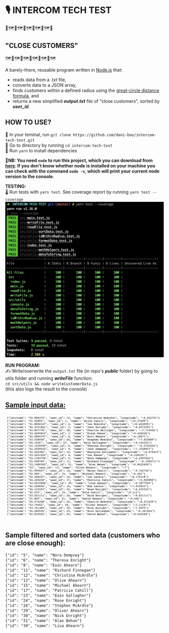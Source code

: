 <!--- to preview in VSCode, use ⇧⌘V (shift + command + V) --->

# 🎙️ INTERCOM TECH TEST
📍🗺️📍🗺️📍🗺️📍🗺️📍🗺️📍
## "CLOSE CUSTOMERS"
🗺️📍🗺️📍🗺️📍🗺️📍🗺️📍🗺️

A barely-there, reusable program written in [Node.js](https://nodejs.org/en/docs) that:
- reads data from a .txt file,
- converts data to a JSON array,
- finds customers within a defined radius using the [great-circle distance formula](https://en.wikipedia.org/wiki/Great-circle_distance), and
- returns a new simplified _**output.txt**_ file of "close customers", sorted by _**user_id**_.

## HOW TO USE?
📌 In your teminal, run `git clone https://github.com/dani-boo/intercom-tech-test.git`  
📌 Go to directory by running `cd intercom-tech-test`  
📌 Run `yarn` to install dependencies

🚨**NB: You need `node` to run this project, which you can download from [here](https://nodejs.org/en/). If you don't know whether node is installed on your machine you can check with the command `node -v`, which will print your current node version to the console.**

**TESTING:**  
🌡️ Run tests with `yarn test`. See coverage report by running `yarn test --coverage`  
![test coverage](public/testCoverage.png)
  
**RUN PROGRAM:**  
✍️ Write/overwrite the `output.txt` file (in repo's _**public**_ folder) by going to utils folder and running _**writeFile**_ function:  
`cd src/utils && node writeCustomerData.js`  
(this also logs the result to the console) 

## [Sample input data:](https://s3.amazonaws.com/intercom-take-home-test/customers.txt)
![sample input data](public/sampleInputData.png)

## Sample filtered and sorted data (customers who are close enough):

```{"id": "4", "name": "Ian Kehoe"}
{"id": "5", "name": "Nora Dempsey"}
{"id": "6", "name": "Theresa Enright"}
{"id": "8", "name": "Eoin Ahearn"}
{"id": "11", "name": "Richard Finnegan"}
{"id": "12", "name": "Christina McArdle"}
{"id": "13", "name": "Olive Ahearn"}
{"id": "15", "name": "Michael Ahearn"}
{"id": "17", "name": "Patricia Cahill"}
{"id": "23", "name": "Eoin Gallagher"}
{"id": "24", "name": "Rose Enright"}
{"id": "26", "name": "Stephen McArdle"}
{"id": "29", "name": "Oliver Ahearn"}
{"id": "30", "name": "Nick Enright"}
{"id": "31", "name": "Alan Behan"}
{"id": "39", "name": "Lisa Ahearn"}
```
